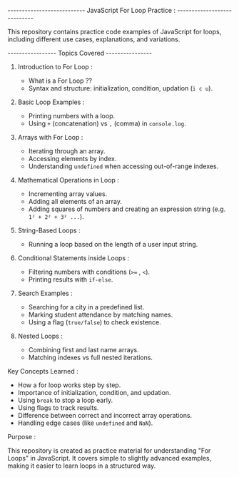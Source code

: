 --------------------------- JavaScript For Loop Practice : ----------------------------  

This repository contains practice code examples of JavaScript for loops, including different use cases, explanations, and variations.  

----------------- Topics Covered ----------------  

1. Introduction to For Loop :  
   - What is a For Loop ??  
   - Syntax and structure: initialization, condition, updation (`i c u`).  

2. Basic Loop Examples :  
   - Printing numbers with a loop.  
   - Using `+` (concatenation) vs `,` (comma) in `console.log`.  

3. Arrays with For Loop :
   - Iterating through an array.  
   - Accessing elements by index.  
   - Understanding `undefined` when accessing out-of-range indexes.  

4. Mathematical Operations in Loop : 
   - Incrementing array values.  
   - Adding all elements of an array.  
   - Adding squares of numbers and creating an expression string (e.g. `1² + 2² + 3² ...`).  

5. String-Based Loops :
   - Running a loop based on the length of a user input string.  

6. Conditional Statements inside Loops :  
   - Filtering numbers with conditions (`>=` , `<`).  
   - Printing results with `if-else`.  

7. Search Examples : 
   - Searching for a city in a predefined list.  
   - Marking student attendance by matching names.  
   - Using a flag (`true/false`) to check existence.  

8. Nested Loops :
   - Combining first and last name arrays.  
   - Matching indexes vs full nested iterations.  

Key Concepts Learned : 

- How a for loop works step by step.  
- Importance of initialization, condition, and updation.  
- Using `break` to stop a loop early.  
- Using flags to track results.  
- Difference between correct and incorrect array operations.  
- Handling edge cases (like `undefined` and `NaN`).  

Purpose : 

This repository is created as practice material for understanding "For Loops" in JavaScript. It covers simple to slightly advanced examples, making it easier to learn loops in a structured way.  

